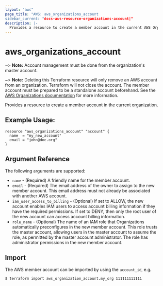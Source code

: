 ```yaml
---
layout: "aws"
page_title: "AWS: aws_organizations_account
sidebar_current: "docs-aws-resource-organizations-account|"
description: |-
  Provides a resource to create a member account in the current AWS Organization.
---
```


# aws_organizations_account
 
~> **Note:** Account management must be done from the organization's master account.

~> **Note:** Deleting this Terraform resource will only remove an AWS account from an organization. Terraform will not close the account. The member account must be prepared to be a standalone account beforehand. See the [AWS Organizations documentation](https://docs.aws.amazon.com/organizations/latest/userguide/orgs_manage_accounts_remove.html) for more information.


Provides a resource to create a member account in the current organization.

## Example Usage:

```hcl
resource "aws_organizations_account" "account" {
  name  = "my_new_account"
  email = "john@doe.org"
}
```

## Argument Reference

The following arguments are supported:

* `name` - (Required) A friendly name for the member account.
* `email` - (Required) The email address of the owner to assign to the new member account. This email address must not already be associated with another AWS account.
* `iam_user_access_to_billing` - (Optional) If set to ALLOW, the new account enables IAM users to access account billing information if they have the required permissions. If set to DENY, then only the root user of the new account can access account billing information.
* `role_name` - (Optional) The name of an IAM role that Organizations automatically preconfigures in the new member account. This role trusts the master account, allowing users in the master account to assume the role, as permitted by the master account administrator. The role has administrator permissions in the new member account. 

## Import

The AWS member account can be imported by using the `account_id`, e.g.

```
$ terraform import aws_organization_account.my_org 111111111111
```
